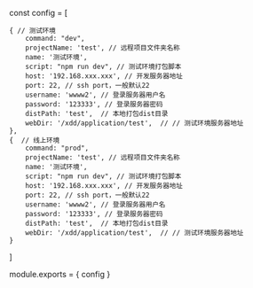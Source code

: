 const config = [
    
    { // 测试环境
        command: "dev",
        projectName: 'test', // 远程项目文件夹名称
        name: '测试环境',
        script: "npm run dev", // 测试环境打包脚本
        host: '192.168.xxx.xxx', // 开发服务器地址
        port: 22, // ssh port，一般默认22
        username: 'wwww2', // 登录服务器用户名
        password: '123333', // 登录服务器密码
        distPath: 'test',  // 本地打包dist目录
        webDir: '/xdd/application/test',  // // 测试环境服务器地址
    },
    {  // 线上环境
        command: "prod",
        projectName: 'test', // 远程项目文件夹名称
        name: '测试环境',
        script: "npm run dev", // 测试环境打包脚本
        host: '192.168.xxx.xxx', // 开发服务器地址
        port: 22, // ssh port，一般默认22
        username: 'wwww2', // 登录服务器用户名
        password: '123333', // 登录服务器密码
        distPath: 'test',  // 本地打包dist目录
        webDir: '/xdd/application/test',  // // 测试环境服务器地址
    }
]

module.exports = {
    config
}